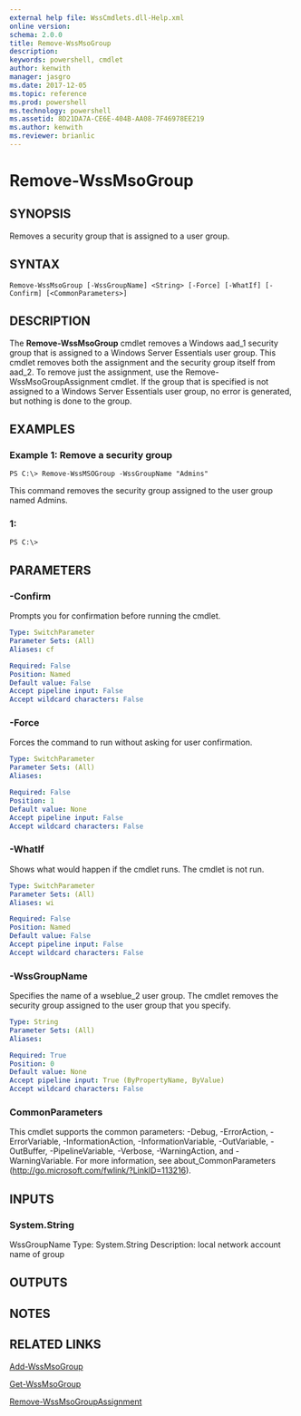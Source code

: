 ```yaml
---
external help file: WssCmdlets.dll-Help.xml
online version: 
schema: 2.0.0
title: Remove-WssMsoGroup
description: 
keywords: powershell, cmdlet
author: kenwith
manager: jasgro
ms.date: 2017-12-05
ms.topic: reference
ms.prod: powershell
ms.technology: powershell
ms.assetid: 8D21DA7A-CE6E-404B-AA08-7F46978EE219
ms.author: kenwith
ms.reviewer: brianlic
---
```


# Remove-WssMsoGroup

## SYNOPSIS
Removes a security group that is assigned to a user group.

## SYNTAX

```
Remove-WssMsoGroup [-WssGroupName] <String> [-Force] [-WhatIf] [-Confirm] [<CommonParameters>]
```

## DESCRIPTION
The **Remove-WssMsoGroup** cmdlet removes a Windows aad_1 security group that is assigned to a Windows Server Essentials user group.
This cmdlet removes both the assignment and the security group itself from aad_2.
To remove just the assignment, use the Remove-WssMsoGroupAssignment cmdlet.
If the group that is specified is not assigned to a Windows Server Essentials user group, no error is generated, but nothing is done to the group.

## EXAMPLES

### Example 1: Remove a security group
```
PS C:\> Remove-WssMSOGroup -WssGroupName "Admins"
```

This command removes the security group assigned to the user group named Admins.

### 1:
```
PS C:\>
```

## PARAMETERS

### -Confirm
Prompts you for confirmation before running the cmdlet.

```yaml
Type: SwitchParameter
Parameter Sets: (All)
Aliases: cf

Required: False
Position: Named
Default value: False
Accept pipeline input: False
Accept wildcard characters: False
```

### -Force
Forces the command to run without asking for user confirmation.

```yaml
Type: SwitchParameter
Parameter Sets: (All)
Aliases: 

Required: False
Position: 1
Default value: None
Accept pipeline input: False
Accept wildcard characters: False
```

### -WhatIf
Shows what would happen if the cmdlet runs.
The cmdlet is not run.

```yaml
Type: SwitchParameter
Parameter Sets: (All)
Aliases: wi

Required: False
Position: Named
Default value: False
Accept pipeline input: False
Accept wildcard characters: False
```

### -WssGroupName
Specifies the name of a wseblue_2 user group.
The cmdlet removes the security group assigned to the user group that you specify.

```yaml
Type: String
Parameter Sets: (All)
Aliases: 

Required: True
Position: 0
Default value: None
Accept pipeline input: True (ByPropertyName, ByValue)
Accept wildcard characters: False
```

### CommonParameters
This cmdlet supports the common parameters: -Debug, -ErrorAction, -ErrorVariable, -InformationAction, -InformationVariable, -OutVariable, -OutBuffer, -PipelineVariable, -Verbose, -WarningAction, and -WarningVariable. For more information, see about_CommonParameters (http://go.microsoft.com/fwlink/?LinkID=113216).

## INPUTS

### System.String
WssGroupName
Type: System.String
Description: local network account name of group

## OUTPUTS

## NOTES

## RELATED LINKS

[Add-WssMsoGroup](./Add-WssMsoGroup.md)

[Get-WssMsoGroup](./Get-WssMsoGroup.md)

[Remove-WssMsoGroupAssignment](./Remove-WssMsoGroupAssignment.md)

